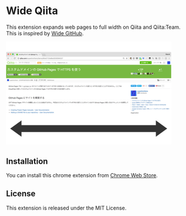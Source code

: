 # Wide Qiita

This extension expands web pages to full width on Qiita and Qiita:Team. This is inspired by [Wide GitHub](https://chrome.google.com/webstore/detail/wide-github/kaalofacklcidaampbokdplbklpeldpj).

<img src="./images/img001.jpg" alt="Screenshot" width="450px" />

## Installation

You can install this chrome extension from [Chrome Web Store](https://chrome.google.com/webstore/detail/wide-qiita/dkfpohgelopapjpcpkhgmjhgedhcbbfl).

## License

This extension is released under the MIT License.
